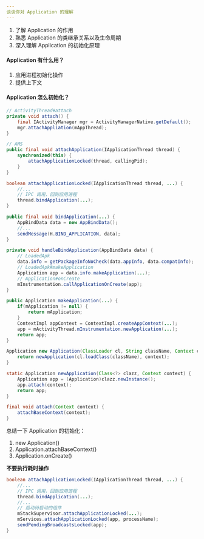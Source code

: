 ```yaml
---
谈谈你对 Application 的理解
---
```


1. 了解 Application 的作用
2. 熟悉 Application 的类继承关系以及生命周期
3. 深入理解 Application 的初始化原理

#### Application 有什么用？

1. 应用进程初始化操作
2. 提供上下文

#### Application 怎么初始化？

```java
// ActivityThread#attach
private void attach() {
    final IActivityManager mgr = ActivityManagerNative.getDefault();
    mgr.attachAppliation(mAppThread);
}
```

```java
// AMS
public final void attachApplication(IApplicationThread thread) {
    synchronized(this) {
        attachApplicationLocked(thread, callingPid);
    }
}
```

```java
boolean attachApplicationLocked(IApplicationThread thread, ...) {
	//...
    // IPC 调用，回到应用进程
	thread.bindApplication(...);
}
```

```java
public final void bindApplication(...) {
	AppBindData data = new AppBindData();
	//...
	sendMessage(H.BIND_APPLICATION, data);
}
```

```java
private void handleBindApplication(AppBindData data) {
    // LoadedApk
	data.info = getPackageInfoNoCheck(data.appInfo, data.compatInfo);
    // LoadedApk#makeApplication
	Application app = data.info.makeApplication(...);
    // Application#onCreate
	mInstrumentation.callApplicationOnCreate(app);
}
```

```java
public Application makeApplication(...) {
	if(mApplication != null) {
		return mApplication;
	}
	ContextImpl appContext = ContextImpl.createAppContext(...);
	app = mActivityThread.mInstrumentation.newApplication(...);
	return app;
}
```

```java
Application new Application(ClassLoader cl, String className, Context context) {
	return newApplication(cl.loadClass(className), context);
}
```

```java
static Application newApplication(Class<?> clazz, Context context) {
	Application app = (Application)clazz.newInstance();
	app.attach(context);
	return app;
}
```

```java
final void attach(Context context) {
	attachBaseContext(context);
}
```

总结一下 Application 的初始化：

1. new Application()
2. Application.attachBaseContext()
3. Application.onCreate()

**不要执行耗时操作**

```java
boolean attachApplicationLocked(IApplicationThread thread, ...) {
	//...
    // IPC 调用，回到应用进程
	thread.bindApplication(...);
    //...
    // 启动待启动的组件
    mStackSupervisor.attachApplicationLocked(...);
    mServices.attachApplicationLocked(app, processName);
    sendPendingBroadcastsLocked(app);
}
```

